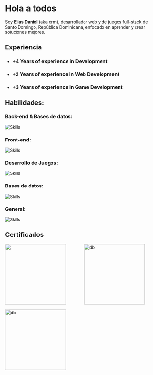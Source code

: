 # Hola a todos

Soy **Elias Daniel** (aka drm), desarrollador web y de juegos full-stack de Santo Domingo, República Dominicana, enfocado en aprender y crear soluciones mejores.

## Experiencia

- ### +4 Years of experience in Development
- ### +2 Years of experience in Web Development
- ### +3 Years of experience in Game Development

## Habilidades:

### Back-end & Bases de datos: 
<img src="https://skillicons.dev/icons?i=go,py,fastapi,django" alt="Skills">

### Front-end: 
<img src="https://skillicons.dev/icons?i=ts,js,tailwind,react,nextjs," alt="Skills">

### Desarrollo de Juegos: 
<img src="https://skillicons.dev/icons?i=lua,cs,cpp" alt="Skills">

### Bases de datos: 
<img src="https://skillicons.dev/icons?i=redis,mongodb,mysql," alt="Skills">

### General: 
<img src="https://skillicons.dev/icons?i=git,bash,aws,docker" alt="Skills">

## Certificados

<div style="display: grid; grid-template-columns: repeat(auto-fill, minmax(200px, 1fr)); gap: 1rem;">
    <a href="https://www.credly.com/badges/a9f8c909-e794-4b51-a5c7-376737034433/linked_in_profile" target="_blank">
        <img height="200" src="https://i.imgur.com/Kb9iLTh.png" alt="">
    </a>
    <img height="200" src="https://i.imgur.com/eMRBy61.png" alt="db">
    <img height="200" src="https://i.imgur.com/nbBszAu.png" alt="db">
</div>